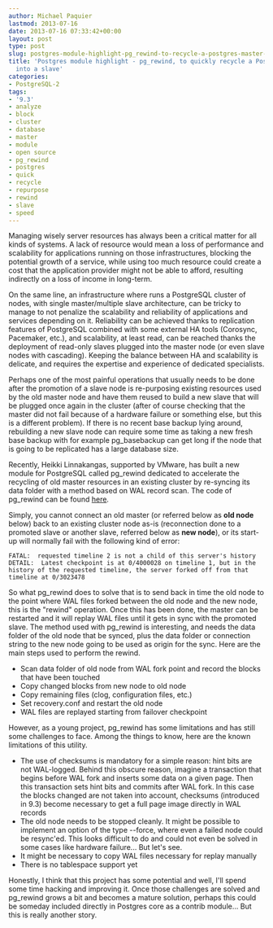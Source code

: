 ```yaml
---
author: Michael Paquier
lastmod: 2013-07-16
date: 2013-07-16 07:33:42+00:00
layout: post
type: post
slug: postgres-module-highlight-pg_rewind-to-recycle-a-postgres-master-into-a-slave
title: 'Postgres module highlight - pg_rewind, to quickly recycle a Postgres master
  into a slave'
categories:
- PostgreSQL-2
tags:
- '9.3'
- analyze
- block
- cluster
- database
- master
- module
- open source
- pg_rewind
- postgres
- quick
- recycle
- repurpose
- rewind
- slave
- speed
---
```


Managing wisely server resources has always been a critical matter for all kinds of systems. A lack of resource would mean a loss of performance and scalability for applications running on those infrastructures, blocking the potential growth of a service, while using too much resource could create a cost that the application provider might not be able to afford, resulting indirectly on a loss of income in long-term.

On the same line, an infrastructure where runs a PostgreSQL cluster of nodes, with single master/multiple slave architecture, can be tricky to manage to not penalize the scalability and reliability of applications and services depending on it. Reliability can be achieved thanks to replication features of PostgreSQL combined with some external HA tools (Corosync, Pacemaker, etc.), and scalability, at least read, can be reached thanks the deployment of read-only slaves plugged into the master node (or even slave nodes with cascading). Keeping the balance between HA and scalability is delicate, and requires the expertise and experience of dedicated specialists.

Perhaps one of the most painful operations that usually needs to be done after the promotion of a slave node is re-purposing existing resources used by the old master node and have them reused to build a new slave that will be plugged once again in the cluster (after of course checking that the master did not fail because of a hardware failure or something else, but this is a different problem). If there is no recent base backup lying around, rebuilding a new slave node can require some time as taking a new fresh base backup with for example pg\_basebackup can get long if the node that is going to be replicated has a large database size.

Recently, Heikki Linnakangas, supported by VMware, has built a new module for PostgreSQL called pg\_rewind dedicated to accelerate the recycling of old master resources in an existing cluster by re-syncing its data folder with a method based on WAL record scan. The code of pg\_rewind can be found [here](https://github.com/vmware/pg_rewind).

Simply, you cannot connect an old master (or referred below as **old node** below) back to an existing cluster node as-is (reconnection done to a promoted slave or another slave, referred below as **new node**), or its start-up will normally fail with the following kind of error:

    FATAL:  requested timeline 2 is not a child of this server's history
    DETAIL:  Latest checkpoint is at 0/4000028 on timeline 1, but in the history of the requested timeline, the server forked off from that timeline at 0/3023478

So what pg\_rewind does to solve that is to send back in time the old node to the point where WAL files forked between the old node and the new node, this is the "rewind" operation. Once this has been done, the master can be restarted and it will replay WAL files until it gets in sync with the promoted slave. The method used with pg\_rewind is interesting, and needs the data folder of the old node that be synced, plus the data folder or connection string to the new node going to be used as origin for the sync. Here are the main steps used to perform the rewind.

  * Scan data folder of old node from WAL fork point and record the blocks that have been touched
  * Copy changed blocks from new node to old node
  * Copy remaining files (clog, configuration files, etc.)
  * Set recovery.conf and restart the old node
  * WAL files are replayed starting from failover checkpoint

However, as a young project, pg\_rewind has some limitations and has still some challenges to face. Among the things to know, here are the known limitations of this utility.

  * The use of checksums is mandatory for a simple reason: hint bits are not WAL-logged. Behind this obscure reason, imagine a transaction that begins before WAL fork and inserts some data on a given page. Then this transaction sets hint bits and commits after WAL fork. In this case the blocks changed are not taken into account, checksums (introduced in 9.3) become necessary to get a full page image directly in WAL records
  * The old node needs to be stopped cleanly. It might be possible to implement an option of the type --force, where even a failed node could be resync'ed. This looks difficult to do and could not even be solved in some cases like hardware failure... But let's see.
  * It might be necessary to copy WAL files necessary for replay manually
  * There is no tablespace support yet

Honestly, I think that this project has some potential and well, I'll spend some time hacking and improving it. Once those challenges are solved and pg\_rewind grows a bit and becomes a mature solution, perhaps this could be someday included directly in Postgres core as a contrib module... But this is really another story.
